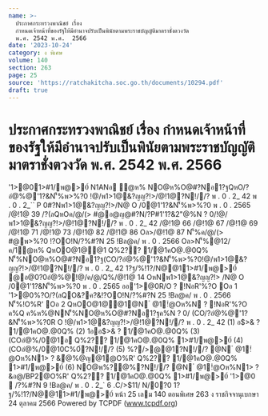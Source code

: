 ```yaml
---
name: >-
  ประกาศกระทรวงพาณิชย์ เรื่อง
  กำหนดเจ้าหน้าที่ของรัฐให้มีอำนาจปรับเป็นพินัยตามพระราชบัญญัติมาตราชั่งตวงวัด
  พ.ศ. 2542 พ.ศ.  2566
date: '2023-10-24'
category: ง พิเศษ
volume: 140
section: 263
page: 25
source: 'https://ratchakitcha.soc.go.th/documents/10294.pdf'
draft: true
---
```


# ประกาศกระทรวงพาณิชย์ เรื่อง กำหนดเจ้าหน้าที่ของรัฐให้มีอำนาจปรับเป็นพินัยตามพระราชบัญญัติมาตราชั่งตวงวัด พ.ศ. 2542 พ.ศ.  2566

'1>@01>#1/พ@>0์ N1ANอ ํ@ห% NO@ห%O@#?Nอ1?ฐQหO/?อํ@%@'1?&N'็%พ>%?0 !@/พ1>1@&?ญญ?!>/@!1@?N!//? พ . 0 . 2_ 42 พ . 0 . 2_`` P 0#?Nพ1>1@&?ญญ?!>/N@ O /0@1'1?&N'็%พ>%?0 พ . 0 . 2565 /@!1@ 39 /?(ลQหOค/@/(> #@อ@ญ@#?N/?P#1'1?&2"@%N ? 0/!@/พ1>1@&?ญญ?!>/@!1@?N!//? พ . 0 . 2_ 42 /@!1@ 66 /@!1@ 67 /@!1@ 69 /@!1@ 71 /@!1@ 73 /@!1@ 82 /@!1@ 86 Oล>/@!1@ 87 N'็%ค/@/(> #@พ>%?0 !?OO!N/?%#?N 25 !Bล@ค/ พ . 0 . 2566 Oล>N'็%@12/ค/1ํ@ห% QหOO@1@@1 Q%2?? 1/@1คO@.@0Q% N'็%NO@ห%O@#?Nอ1?ฐ(CO/?อํ@%@'1?&N'็%พ>%?0!@/พ1>1@&?ญญ?!>/@!1@?N!//? พ . 0 . 2_ 42 1?ฐ/%!1?/N@@11>#1/พ@>0์ @อ@0?0อํ@%@!@/ค/@/Q%/@!1@ 14 OหNพ1>1@&?ญญ?!> /N@ O /0@1'1?&N'็%พ>%?0 พ . 0 . 2565 ออ'1>@0R/O ? !NอR'%?O Oอ 1 '1>@0%?O/?(ลQO&?ค?&!?OO!N/?%#?N 25 !Bล@ค/ พ . 0 . 2566 N'็%!O%R' Oอ 2 QหOO@1@@1@N ํ @1!ํ@Oห%N ? !NอR'%?O ค%Q ค%ห%@NN'็%NO@ห%O@#?Nอ1?ฐค%N ? 0/ (CO/?อํ@%@'1?&N'็%พ>%?0R O !@/พ1>1@&?ญญ?!>/@!1@?N!//? พ . 0 . 2_ 42 (1) อ$>& ? 1/@1คO@.@0Q% (2) 1ออ$>& ? 1/@1คO@.@0Q% (3) (COอํ@%/0@1อ Q%2?? 1/@1คO@.@0Q% 1>#1/พ@>0์ (4) (COอํ@%/0@10C%0์?N!//? (5) %?/>@@1?N!//? @N ํ @1!ํ@Oห%N1> ? &ํ@%@ญ@1@O%R' Q%2?? 1/@1คO@.@0Q% 1>#1/พ@>0์ (6) NO@พ%?@%?N!//? @N ํ @1!ํ@Oห%N1> ? &อ@/BP2@O%R' Q%2?? 1/@1คO@.@0Q% 1>#1/พ@>0์ '1>@0  /?%#?N 9 !Bล@ค/ พ . 0 . 2_` 6 .C/>$11/ N/0?0 1?ฐ/%!1?/N@@11>#1/พ@>0์ หน้า 25 เลม 140 ตอนพิเศษ 263 ง ราชกิจจานุเบกษา 24 ตุลาคม 2566 Powered by TCPDF (www.tcpdf.org)

